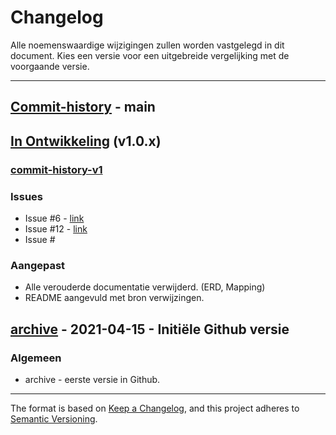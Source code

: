 # Changelog
Alle noemenswaardige wijzigingen zullen worden vastgelegd in dit document. 
Kies een versie voor een uitgebreide vergelijking met de voorgaande versie.

---
## [Commit-history] - main


## [In Ontwikkeling] (v1.0.x)
### [commit-history-v1]

### Issues
- Issue #6  - [link](https://github.com/iStandaarden/iWlz-bemiddeling/issues/6)
- Issue #12 - [link](https://github.com/iStandaarden/iWlz-bemiddeling/issues/12)
- Issue #

### Aangepast
- Alle verouderde documentatie verwijderd. (ERD, Mapping)
- README aangevuld met bron verwijzingen. 



## [archive] - 2021-04-15 - Initiële Github versie
### Algemeen
- archive - eerste versie in Github. 

[unreleased]: https://github.com/iStandaarden/iWlz-bemiddeling/compare/main...archive

[In ontwikkeling]: https://github.com/iStandaarden/iWlz-indicatie/compare/master..v1.0
[commit-history]: https://github.com/iStandaarden/iWlz-bemiddeling/commits/main
[commit-history-v1]: https://github.com/iStandaarden/iWlz-bemiddeling/commits/v1.0

[archive]: https://github.com/iStandaarden/iWlz-bemiddeling/releases/tag/archive

---
The format is based on [Keep a Changelog](https://keepachangelog.com/en/1.0.0/),
and this project adheres to [Semantic Versioning](https://semver.org/spec/v2.0.0.html).